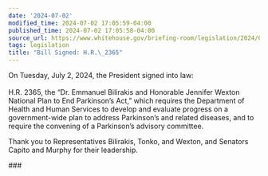 ```yaml
---
date: '2024-07-02'
modified_time: 2024-07-02 17:05:59-04:00
published_time: 2024-07-02 17:05:58-04:00
source_url: https://www.whitehouse.gov/briefing-room/legislation/2024/07/02/bill-signed-h-r-2365/
tags: legislation
title: "Bill Signed: H.R.\_2365"
---
```

 
On Tuesday, July 2, 2024, the President signed into law:  
   
H.R. 2365, the “Dr. Emmanuel Bilirakis and Honorable Jennifer Wexton
National Plan to End Parkinson’s Act,” which requires the Department of
Health and Human Services to develop and evaluate progress on a
government-wide plan to address Parkinson’s and related diseases, and to
require the convening of a Parkinson’s advisory committee.

Thank you to Representatives Bilirakis, Tonko, and Wexton, and Senators
Capito and Murphy for their leadership.

\###
